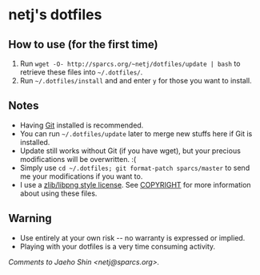 netj's dotfiles
===============

How to use (for the first time)
-------------------------------
1. Run `wget -O- http://sparcs.org/~netj/dotfiles/update | bash` to retrieve
   these files into `~/.dotfiles/`.
2. Run `~/.dotfiles/install` and and enter `y` for those you want to install.

Notes
-----
* Having [Git][] installed is recommended.
* You can run `~/.dotfiles/update` later to merge new stuffs here if Git is
  installed.
* Update still works without Git (if you have wget), but your precious
  modifications will be overwritten. :(
* Simply use `cd ~/.dotfiles; git format-patch sparcs/master` to send me your
  modifications if you want to.
* I use a [zlib/libpng style license][]. See [COPYRIGHT](COPYRIGHT) for more
  information about using these files.

[git]: http://git-scm.com/
[zlib/libpng style license]: http://www.opensource.org/licenses/zlib-license.php

Warning
-------
* Use entirely at your own risk -- no warranty is expressed or implied.
* Playing with your dotfiles is a very time consuming activity.


<address>
Comments to Jaeho Shin &lt;netj@sparcs.org>.
</address>
